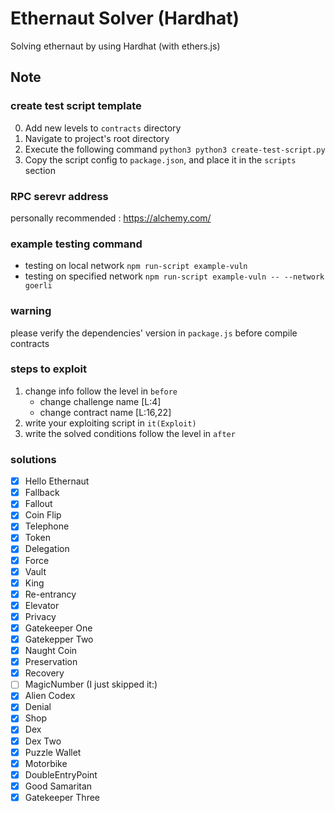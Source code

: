 # Ethernaut Solver (Hardhat)
Solving ethernaut by using Hardhat (with ethers.js)

## Note
### create test script template
0. Add new levels to `contracts` directory
1. Navigate to project's root directory 
2. Execute the following command
    `python3 python3 create-test-script.py`
3. Copy the script config to `package.json`, and place it in the `scripts` section

### RPC serevr address
personally recommended : https://alchemy.com/

### example testing command
- testing on local network
    `npm run-script example-vuln`
- testing on specified network
     `npm run-script example-vuln -- --network goerli`
### warning
please verify the dependencies' version in `package.js` before compile contracts

### steps to exploit
1. change info follow the level in `before`
    - change challenge name [L:4]
    - change contract name [L:16,22]
3. write your exploiting script in `it(Exploit)`
4. write the solved conditions follow the level in `after` 

### solutions
- [x]  Hello Ethernaut
- [x]  Fallback
- [x]  Fallout
- [x]  Coin Flip
- [x]  Telephone
- [x]  Token
- [x]  Delegation
- [x]  Force
- [x]  Vault
- [x]  King
- [x]  Re-entrancy
- [x]  Elevator
- [x]  Privacy
- [x]  Gatekeeper One
- [x]  Gatekepper Two
- [x]  Naught Coin
- [x]  Preservation
- [x]  Recovery
- [ ]  MagicNumber (I just skipped it:)
- [x]  Alien Codex
- [x]  Denial
- [x]  Shop
- [x]  Dex
- [x]  Dex Two
- [x]  Puzzle Wallet
- [x]  Motorbike
- [X]  DoubleEntryPoint
- [x]  Good Samaritan
- [x]  Gatekeeper Three